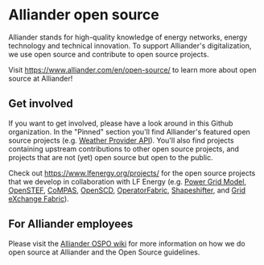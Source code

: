 # Alliander open source
Alliander stands for high-quality knowledge of energy networks, energy technology and technical innovation. To support Alliander's digitalization, we use open source and contribute to open source projects.

Visit https://www.alliander.com/en/open-source/ to learn more about open source at Alliander!

## Get involved
If you want to get involved, please have a look around in this Github organization. In the "Pinned" section you'll find Alliander's featured open source projects (e.g. [Weather Provider API](https://github.com/alliander-opensource/Weather-Provider-API)). You'll also find projects containing upstream contributions to other open source projects, and projects that are not (yet) open source but open to the public.

Check out https://www.lfenergy.org/projects/ for the open source projects that we develop in collaboration with LF Energy (e.g. [Power Grid Model](https://github.com/PowerGridModel), [OpenSTEF](https://github.com/OpenSTEF), [CoMPAS](https://github.com/com-pas), [OpenSCD](https://github.com/openscd), [OperatorFabric](https://github.com/opfab), [Shapeshifter](https://github.com/shapeshifter), and [Grid eXchange Fabric](https://github.com/OSGP/open-smart-grid-platform)).

## For Alliander employees
Please visit the [Alliander OSPO wiki](https://alliander.atlassian.net/wiki/spaces/OOSPO/pages/3181317403/Starten+met+Open+Source+ontwikkelen) for more information on how we do open source at Alliander and the Open Source guidelines.
